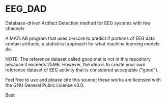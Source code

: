 # EEG_DAD
Database-driven Artifact Detection method for EEG systems with few channels

A MATLAB program that uses z-score to predict if portions of EEG data contain artifacts; a statistical approach for what machine learning models do.

NOTE: The reference dataset called good.mat is not in this repository because it exceeds 25MB.  However, the idea is to create your own reference dataset of EEG activity that is considered acceptable ("good").

Feel free to use and please cite this source; these works are licensed with the GNU General Public License v3.0.  

Best
